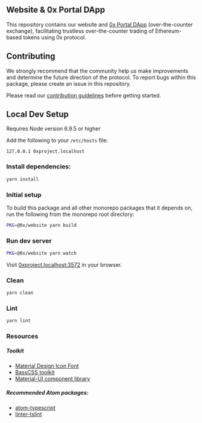 ## Website & 0x Portal DApp

This repository contains our website and [0x Portal DApp][portal-url] (over-the-counter exchange), facilitating trustless over-the-counter trading of Ethereum-based tokens using 0x protocol.

[website-url]: https://0xproject.com/
[portal-url]: https://0xproject.com/portal

## Contributing

We strongly recommend that the community help us make improvements and determine the future direction of the protocol. To report bugs within this package, please create an issue in this repository.

Please read our [contribution guidelines](../../CONTRIBUTING.md) before getting started.

## Local Dev Setup

Requires Node version 6.9.5 or higher

Add the following to your `/etc/hosts` file:

```
127.0.0.1 0xproject.localhost
```

### Install dependencies:

```bash
yarn install
```

### Initial setup

To build this package and all other monorepo packages that it depends on, run the following from the monorepo root directory:

```bash
PKG=@0x/website yarn build
```

### Run dev server

```bash
PKG=@0x/website yarn watch
```

Visit [0xproject.localhost:3572](http://0xproject.localhost:3572) in your browser.

### Clean

```bash
yarn clean
```

### Lint

```bash
yarn lint
```

### Resources

##### Toolkit

*   [Material Design Icon Font](http://zavoloklom.github.io/material-design-iconic-font/icons.html#directional)
*   [BassCSS toolkit](http://basscss.com/)
*   [Material-UI component library](http://www.material-ui.com/#/)

##### Recommended Atom packages:

*   [atom-typescript](https://atom.io/packages/atom-typescript)
*   [linter-tslint](https://atom.io/packages/linter-tslint)
